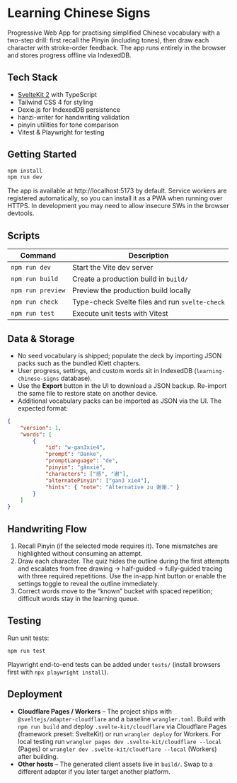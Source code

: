 # Learning Chinese Signs

Progressive Web App for practising simplified Chinese vocabulary with a two-step drill: first recall the Pinyin (including tones), then draw each character with stroke-order feedback. The app runs entirely in the browser and stores progress offline via IndexedDB.

## Tech Stack

- [SvelteKit 2](https://kit.svelte.dev/) with TypeScript
- Tailwind CSS 4 for styling
- Dexie.js for IndexedDB persistence
- hanzi-writer for handwriting validation
- pinyin utilities for tone comparison
- Vitest & Playwright for testing

## Getting Started

```bash
npm install
npm run dev
```

The app is available at http://localhost:5173 by default. Service workers are registered automatically, so you can install it as a PWA when running over HTTPS. In development you may need to allow insecure SWs in the browser devtools.

## Scripts

| Command           | Description                                   |
| ----------------- | --------------------------------------------- |
| `npm run dev`     | Start the Vite dev server                      |
| `npm run build`   | Create a production build in `build/`          |
| `npm run preview` | Preview the production build locally           |
| `npm run check`   | Type-check Svelte files and run `svelte-check` |
| `npm run test`    | Execute unit tests with Vitest                 |

## Data & Storage

- No seed vocabulary is shipped; populate the deck by importing JSON packs such as the bundled Klett chapters.
- User progress, settings, and custom words sit in IndexedDB (`learning-chinese-signs` database).
- Use the **Export** button in the UI to download a JSON backup. Re-import the same file to restore state on another device.
- Additional vocabulary packs can be imported as JSON via the UI. The expected format:

```json
{
	"version": 1,
	"words": [
		{
			"id": "w-gan3xie4",
			"prompt": "Danke",
			"promptLanguage": "de",
			"pinyin": "gǎnxiè",
			"characters": ["感", "谢"],
			"alternatePinyin": ["gan3 xie4"],
			"hints": { "note": "Alternative zu 谢谢." }
		}
	]
}
```

## Handwriting Flow

1. Recall Pinyin (if the selected mode requires it). Tone mismatches are highlighted without consuming an attempt.
2. Draw each character. The quiz hides the outline during the first attempts and escalates from free drawing → half-guided → fully-guided tracing with three required repetitions. Use the in-app hint button or enable the settings toggle to reveal the outline immediately.
3. Correct words move to the “known” bucket with spaced repetition; difficult words stay in the learning queue.

## Testing

Run unit tests:

```bash
npm run test
```

Playwright end-to-end tests can be added under `tests/` (install browsers first with `npx playwright install`).

## Deployment

- **Cloudflare Pages / Workers** – The project ships with `@sveltejs/adapter-cloudflare` and a baseline `wrangler.toml`. Build with `npm run build` and deploy `.svelte-kit/cloudflare` via Cloudflare Pages (framework preset: SvelteKit) or run `wrangler deploy` for Workers. For local testing run `wrangler pages dev .svelte-kit/cloudflare --local` (Pages) or `wrangler dev .svelte-kit/cloudflare --local` (Workers) after building.
- **Other hosts** – The generated client assets live in `build/`. Swap to a different adapter if you later target another platform.
